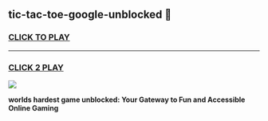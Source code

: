 
## tic-tac-toe-google-unblocked 👋
<h3>
<a href="https://premium.freeplayer.one?title=tic-tac-toe-google-unblocked&ref=14F">CLICK TO PLAY</a></h3>
<hr>

<h3>
<a href="https://premium.freeplayer.one?title=tic-tac-toe-google-unblocked&ref=14F">CLICK 2 PLAY</a>
  
</h3>

<a href="https://premium.freeplayer.one?title=tic-tac-toe-google-unblocked&ref=12F/"><img src="https://clearcache.store/games.png"></a>


**worlds hardest game unblocked: Your Gateway to Fun and Accessible Online Gaming**
